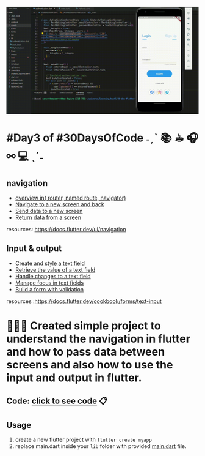 ![project work video](./Image-AND-Video/video.gif)

#  #Day3 of  #30DaysOfCode  ˗ˏˋ 📚 ☕︎ 🎧 ⚯ 💻 ˎˊ˗ 



## **navigation**

- [overview in( router,  named route,  navigator)](https://docs.flutter.dev/ui/navigation)
- [Navigate to a new screen and back](https://docs.flutter.dev/cookbook/navigation/navigation-basics)
- [Send data to a new screen](https://docs.flutter.dev/cookbook/navigation/passing-data)
- [Return data from a screen](https://docs.flutter.dev/cookbook/navigation/returning-data)

resources:  https://docs.flutter.dev/ui/navigation  

## **Input & output**

- [Create and style a text field](https://docs.flutter.dev/cookbook/forms/text-input)
- [Retrieve the value of a text field](https://docs.flutter.dev/cookbook/forms/retrieve-input)
- [Handle changes to a text field](https://docs.flutter.dev/cookbook/forms/text-field-changes)
- [Manage focus in text fields](https://docs.flutter.dev/cookbook/forms/focus)
- [Build a form with validation](https://docs.flutter.dev/cookbook/forms/validation)

resources :https://docs.flutter.dev/cookbook/forms/text-input

# 👩🏻‍💻 Created simple project to understand the navigation in flutter and how to pass data between screens and also how to use the input and output in flutter. 
## Code: [click to see code](/day3/code/) 📋

## Usage

1. create a new flutter project with `flutter create myapp`
2. replace main.dart inside your `lib` folder with provided [main.dart](/day2/code/app/) file.





